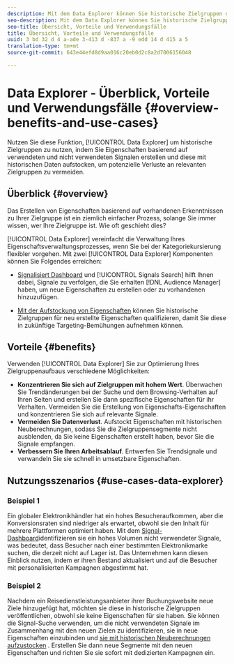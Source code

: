 ```yaml
---
description: Mit dem Data Explorer können Sie historische Zielgruppen nutzen, indem Sie Eigenschaften basierend auf verwendeten und nicht verwendeten Signalen erstellen und diese mit historischen Daten aufstocken, um potenzielle Verluste an relevanten Zielgruppen zu vermeiden.
seo-description: Mit dem Data Explorer können Sie historische Zielgruppen nutzen, indem Sie Eigenschaften basierend auf verwendeten und nicht verwendeten Signalen erstellen und diese mit historischen Daten aufstocken, um potenzielle Verluste an relevanten Zielgruppen zu vermeiden.
seo-title: Übersicht, Vorteile und Verwendungsfälle
title: Übersicht, Vorteile und Verwendungsfälle
uuid: 3 bd 32 d 4 a-ade 3-413 d -837 a -9 edd 14 d 415 a 5
translation-type: tm+mt
source-git-commit: 643e44efd8d9aa016c20eb0d2c8a2d7006156048

---
```



# Data Explorer - Überblick, Vorteile und Verwendungsfälle {#overview-benefits-and-use-cases}

Nutzen Sie diese Funktion, [!UICONTROL Data Explorer] um historische Zielgruppen zu nutzen, indem Sie Eigenschaften basierend auf verwendeten und nicht verwendeten Signalen erstellen und diese mit historischen Daten aufstocken, um potenzielle Verluste an relevanten Zielgruppen zu vermeiden.

## Überblick {#overview}

Das Erstellen von Eigenschaften basierend auf vorhandenen Erkenntnissen zu Ihrer Zielgruppe ist ein ziemlich einfacher Prozess, solange Sie immer wissen, wer Ihre Zielgruppe ist. Wie oft geschieht dies?

[!UICONTROL Data Explorer] vereinfacht die Verwaltung Ihres Eigenschaftsverwaltungsprozesses, wenn Sie bei der Kategoriekursierung flexibler vorgehen. Mit zwei [!UICONTROL Data Explorer] Komponenten können Sie Folgendes erreichen:

* [Signalisiert Dashboard](../../features/data-explorer/data-explorer-signals-dashboard.md) und [!UICONTROL Signals Search] hilft Ihnen dabei, Signale zu verfolgen, die Sie erhalten [!DNL Audience Manager] haben, um neue Eigenschaften zu erstellen oder zu vorhandenen hinzuzufügen.

* [Mit der Aufstockung von Eigenschaften](../../features/data-explorer/data-explorer-trait-backfill.md) können Sie historische Zielgruppen für neu erstellte Eigenschaften qualifizieren, damit Sie diese in zukünftige Targeting-Bemühungen aufnehmen können.

## Vorteile {#benefits}

Verwenden [!UICONTROL Data Explorer] Sie zur Optimierung Ihres Zielgruppenaufbaus verschiedene Möglichkeiten:

* **Konzentrieren Sie sich auf Zielgruppen mit hohem Wert**. Überwachen Sie Trendänderungen bei der Suche und dem Browsing-Verhalten auf Ihren Seiten und erstellen Sie dann spezifische Eigenschaften für ihr Verhalten. Vermeiden Sie die Erstellung von Eigenschafts-Eigenschaften und konzentrieren Sie sich auf relevante Signale.
* **Vermeiden Sie Datenverlust**. Aufstockt Eigenschaften mit historischen Neuberechnungen, sodass Sie die Zielgruppensegmente nicht ausblenden, da Sie keine Eigenschaften erstellt haben, bevor Sie die Signale empfangen.
* **Verbessern Sie Ihren Arbeitsablauf**. Entwerfen Sie Trendsignale und verwandeln Sie sie schnell in umsetzbare Eigenschaften.

## Nutzungsszenarios {#use-cases-data-explorer}

### Beispiel 1

Ein globaler Elektronikhändler hat ein hohes Besucheraufkommen, aber die Konversionsraten sind niedriger als erwartet, obwohl sie den Inhalt für mehrere Plattformen optimiert haben. Mit dem [Signal-Dashboard](../../features/data-explorer/data-explorer-signals-dashboard.md)identifizieren sie ein hohes Volumen nicht verwendeter Signale, was bedeutet, dass Besucher nach einer bestimmten Elektronikmarke suchen, die derzeit nicht auf Lager ist. Das Unternehmen kann diesen Einblick nutzen, indem er ihren Bestand aktualisiert und auf die Besucher mit personalisierten Kampagnen abgestimmt hat.

### Beispiel 2

Nachdem ein Reisedienstleistungsanbieter ihrer Buchungswebsite neue Ziele hinzugefügt hat, möchten sie diese in historische Zielgruppen veröffentlichen, obwohl sie keine Eigenschaften für sie haben. Sie können die Signal-Suche verwenden, um die nicht verwendeten Signale im Zusammenhang mit den neuen Zielen zu identifizieren, sie in neue Eigenschaften einzubinden und [sie mit historischen Neuberechnungen aufzustocken](../../features/data-explorer/data-explorer-trait-backfill.md) . Erstellen Sie dann neue Segmente mit den neuen Eigenschaften und richten Sie sie sofort mit dedizierten Kampagnen ein.
